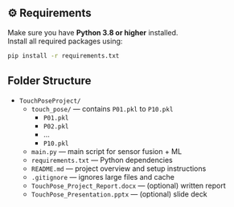 ## ⚙️ Requirements

Make sure you have **Python 3.8 or higher** installed.  
Install all required packages using:

```bash
pip install -r requirements.txt
```


## Folder Structure
- `TouchPoseProject/`
  - `touch_pose/` — contains `P01.pkl` to `P10.pkl`
    - `P01.pkl`
    - `P02.pkl`
    - ...
    - `P10.pkl`
  - `main.py` — main script for sensor fusion + ML
  - `requirements.txt` — Python dependencies
  - `README.md` — project overview and setup instructions
  - `.gitignore` — ignores large files and cache
  - `TouchPose_Project_Report.docx` — (optional) written report
  - `TouchPose_Presentation.pptx` — (optional) slide deck
